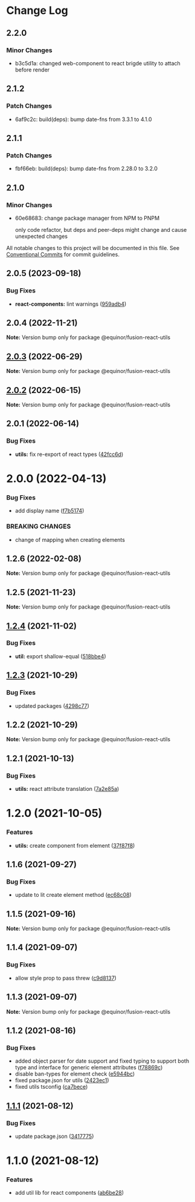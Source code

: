 # Change Log

## 2.2.0

### Minor Changes

- b3c5d1a: changed web-component to react brigde utility to attach before render

## 2.1.2

### Patch Changes

- 6af9c2c: build(deps): bump date-fns from 3.3.1 to 4.1.0

## 2.1.1

### Patch Changes

- fbf66eb: build(deps): bump date-fns from 2.28.0 to 3.2.0

## 2.1.0

### Minor Changes

- 60e68683: change package manager from NPM to PNPM

  only code refactor, but deps and peer-deps might change and cause unexpected changes

All notable changes to this project will be documented in this file.
See [Conventional Commits](https://conventionalcommits.org) for commit guidelines.

## 2.0.5 (2023-09-18)

### Bug Fixes

- **react-components:** lint warnings ([959adb4](https://github.com/equinor/fusion-react-components/commit/959adb4f470016f3873733ad60a9317023d3b5a1))

## 2.0.4 (2022-11-21)

**Note:** Version bump only for package @equinor/fusion-react-utils

## [2.0.3](https://github.com/equinor/fusion-react-components/compare/@equinor/fusion-react-utils@2.0.2...@equinor/fusion-react-utils@2.0.3) (2022-06-29)

**Note:** Version bump only for package @equinor/fusion-react-utils

## [2.0.2](https://github.com/equinor/fusion-react-components/compare/@equinor/fusion-react-utils@2.0.1...@equinor/fusion-react-utils@2.0.2) (2022-06-15)

**Note:** Version bump only for package @equinor/fusion-react-utils

## 2.0.1 (2022-06-14)

### Bug Fixes

- **utils:** fix re-export of react types ([42fcc6d](https://github.com/equinor/fusion-react-components/commit/42fcc6d13393ec5763398b41b6d2a244f41fe787))

# 2.0.0 (2022-04-13)

### Bug Fixes

- add display name ([f7b5174](https://github.com/equinor/fusion-react-components/commit/f7b51740982a3c905c728208f206f8e4ed751107))

### BREAKING CHANGES

- change of mapping when creating elements

## 1.2.6 (2022-02-08)

**Note:** Version bump only for package @equinor/fusion-react-utils

## 1.2.5 (2021-11-23)

**Note:** Version bump only for package @equinor/fusion-react-utils

## [1.2.4](https://github.com/equinor/fusion-react-components/compare/@equinor/fusion-react-utils@1.2.3...@equinor/fusion-react-utils@1.2.4) (2021-11-02)

### Bug Fixes

- **util:** export shallow-equal ([518bbe4](https://github.com/equinor/fusion-react-components/commit/518bbe4617142dec2387da26e4b2cbb0a1ab8768))

## [1.2.3](https://github.com/equinor/fusion-react-components/compare/@equinor/fusion-react-utils@1.2.2...@equinor/fusion-react-utils@1.2.3) (2021-10-29)

### Bug Fixes

- updated packages ([4298c77](https://github.com/equinor/fusion-react-components/commit/4298c778c4c5385398a92d8b71feee3b17ba64c0))

## 1.2.2 (2021-10-29)

**Note:** Version bump only for package @equinor/fusion-react-utils

## 1.2.1 (2021-10-13)

### Bug Fixes

- **utils:** react attribute translation ([7a2e85a](https://github.com/equinor/fusion-react-components/commit/7a2e85a7c256a97b6e728e42187c86819c6b8931))

# 1.2.0 (2021-10-05)

### Features

- **utils:** create component from element ([37f87f8](https://github.com/equinor/fusion-react-components/commit/37f87f88d0c20dc10e644b3e75b5f6b8e3c4ddc1))

## 1.1.6 (2021-09-27)

### Bug Fixes

- update to lit create element method ([ec68c08](https://github.com/equinor/fusion-react-components/commit/ec68c08d5cbcba43a1b8ca064cccc73662f17421))

## 1.1.5 (2021-09-16)

**Note:** Version bump only for package @equinor/fusion-react-utils

## 1.1.4 (2021-09-07)

### Bug Fixes

- allow style prop to pass threw ([c9d8137](https://github.com/equinor/fusion-react-components/commit/c9d8137b0eaedc07e113af6da1f56141d55167bc))

## 1.1.3 (2021-09-07)

**Note:** Version bump only for package @equinor/fusion-react-utils

## 1.1.2 (2021-08-16)

### Bug Fixes

- added object parser for date support and fixed typing to support both type and interface for generic element attributes ([f78869c](https://github.com/equinor/fusion-react-components/commit/f78869c4ea693be7e6e4e7f4c943c773f6552240))
- disable ban-types for element check ([e5944bc](https://github.com/equinor/fusion-react-components/commit/e5944bc43f1164e99a9cea68ba879b5d942f0d63))
- fixed package.json for utils ([2423ec1](https://github.com/equinor/fusion-react-components/commit/2423ec176b8aed75e5bf5fd025a293718963eb59))
- fixed utils tsconfig ([ca7bece](https://github.com/equinor/fusion-react-components/commit/ca7beceb35369d17849885b2598103cec88f2004))

## [1.1.1](https://github.com/equinor/fusion-react-components/compare/@equinor/fusion-react-utils@1.1.0...@equinor/fusion-react-utils@1.1.1) (2021-08-12)

### Bug Fixes

- update package.json ([3417775](https://github.com/equinor/fusion-react-components/commit/3417775a19439d9b111598c2cbc4af6fa8677b9e))

# 1.1.0 (2021-08-12)

### Features

- add util lib for react components ([ab6be28](https://github.com/equinor/fusion-react-components/commit/ab6be280f4080fe39da258c308ba7831baaf226d))
